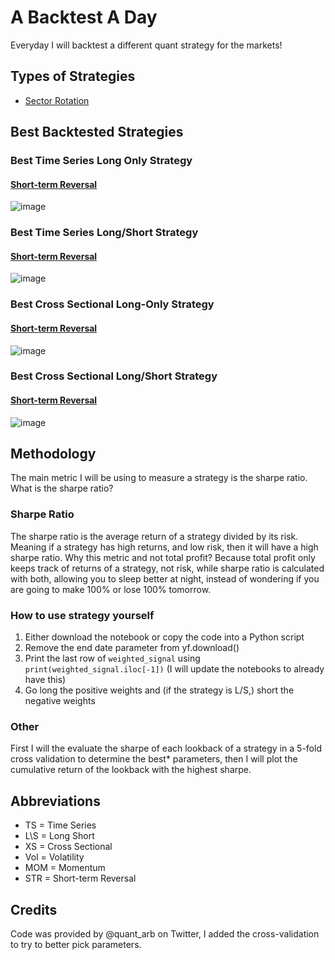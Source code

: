 # A Backtest A Day
Everyday I will backtest a different quant strategy for the markets!

## Types of Strategies
- [Sector Rotation][1]

## Best Backtested Strategies

### Best Time Series Long Only Strategy
#### [Short-term Reversal][2]
![image](https://github.com/replacementAI/A-Backtest-A-Day/assets/55959390/22948922-2b44-4a50-b300-6019e5b0b562)

### Best Time Series Long/Short Strategy
#### [Short-term Reversal][3]
![image](https://github.com/replacementAI/A-Backtest-A-Day/assets/55959390/dcc697d1-ab34-4d98-87a2-488d0dff2104)

### Best Cross Sectional Long-Only Strategy
#### [Short-term Reversal][4]
![image](https://github.com/replacementAI/A-Backtest-A-Day/assets/55959390/20e47ff3-dc6d-4077-89b2-c48417949079)

### Best Cross Sectional Long/Short Strategy
#### [Short-term Reversal][5]
![image](https://github.com/replacementAI/A-Backtest-A-Day/assets/55959390/c817fa61-c873-401b-8d9d-4f8c94960eb0)

## Methodology
The main metric I will be using to measure a strategy is the sharpe ratio. What is the sharpe ratio?
### Sharpe Ratio
The sharpe ratio is the average return of a strategy divided by its risk. Meaning if a strategy has high returns, and low risk, then it will have a high sharpe ratio. Why this metric and not total profit? Because total profit only keeps track of returns of a strategy, not risk, while sharpe ratio is calculated with both, allowing you to sleep better at night, instead of wondering if you are going to make 100% or lose 100% tomorrow.
### How to use strategy yourself
1. Either download the notebook or copy the code into a Python script
2. Remove the end date parameter from yf.download()
3. Print the last row of ```weighted_signal``` using ```print(weighted_signal.iloc[-1])``` (I will update the notebooks to already have this)
4. Go long the positive weights and (if the strategy is L/S,) short the negative weights
### Other
First I will the evaluate the sharpe of each lookback of a strategy in a 5-fold cross validation to determine the best* parameters, then I will plot the cumulative return of the lookback with the highest sharpe.

## Abbreviations
- TS = Time Series
- L\S = Long Short
- XS = Cross Sectional
- Vol = Volatility
- MOM = Momentum
- STR = Short-term Reversal

## Credits
Code was provided by @quant_arb on Twitter, I added the cross-validation to try to better pick parameters.

[1]:<https://github.com/replacementAI/A-Backtest-A-Day/blob/main/Sector/README.md>
[2]:<https://github.com/replacementAI/A-Backtest-A-Day/blob/main/Sector/TS%20Long-Only%20STR.ipynb>
[3]:<https://github.com/replacementAI/A-Backtest-A-Day/blob/main/Sector/TS%20L%5CS%20STR.ipynb>
[4]:<https://github.com/replacementAI/A-Backtest-A-Day/blob/main/Sector/XS%20Long-Only%20STR.ipynb>
[5]:<https://github.com/replacementAI/A-Backtest-A-Day/blob/main/Sector/XS%20L%5CS%20STR.ipynb>
